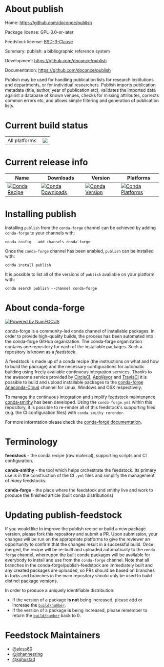 About publish
=============

Home: https://github.com/doconce/publish

Package license: GPL-3.0-or-later

Feedstock license: [BSD-3-Clause](https://github.com/conda-forge/publish-feedstock/blob/master/LICENSE.txt)

Summary: publish: a bibliographic reference system

Development: https://github.com/doconce/publish

Documentation: https://github.com/doconce/publish

Publish may be used for handling publication lists for research
institutions and departments, or for individual
researchers. Publish imports publication metadata (title, author,
year of publication etc), validates the imported data against a
database of known venues, checks for missing attributes, corrects
common errors etc, and allows simple filtering and generation of
publication lists.


Current build status
====================


<table><tr><td>All platforms:</td>
    <td>
      <a href="https://dev.azure.com/conda-forge/feedstock-builds/_build/latest?definitionId=827&branchName=master">
        <img src="https://dev.azure.com/conda-forge/feedstock-builds/_apis/build/status/publish-feedstock?branchName=master">
      </a>
    </td>
  </tr>
</table>

Current release info
====================

| Name | Downloads | Version | Platforms |
| --- | --- | --- | --- |
| [![Conda Recipe](https://img.shields.io/badge/recipe-publish-green.svg)](https://anaconda.org/conda-forge/publish) | [![Conda Downloads](https://img.shields.io/conda/dn/conda-forge/publish.svg)](https://anaconda.org/conda-forge/publish) | [![Conda Version](https://img.shields.io/conda/vn/conda-forge/publish.svg)](https://anaconda.org/conda-forge/publish) | [![Conda Platforms](https://img.shields.io/conda/pn/conda-forge/publish.svg)](https://anaconda.org/conda-forge/publish) |

Installing publish
==================

Installing `publish` from the `conda-forge` channel can be achieved by adding `conda-forge` to your channels with:

```
conda config --add channels conda-forge
```

Once the `conda-forge` channel has been enabled, `publish` can be installed with:

```
conda install publish
```

It is possible to list all of the versions of `publish` available on your platform with:

```
conda search publish --channel conda-forge
```


About conda-forge
=================

[![Powered by NumFOCUS](https://img.shields.io/badge/powered%20by-NumFOCUS-orange.svg?style=flat&colorA=E1523D&colorB=007D8A)](http://numfocus.org)

conda-forge is a community-led conda channel of installable packages.
In order to provide high-quality builds, the process has been automated into the
conda-forge GitHub organization. The conda-forge organization contains one repository
for each of the installable packages. Such a repository is known as a *feedstock*.

A feedstock is made up of a conda recipe (the instructions on what and how to build
the package) and the necessary configurations for automatic building using freely
available continuous integration services. Thanks to the awesome service provided by
[CircleCI](https://circleci.com/), [AppVeyor](https://www.appveyor.com/)
and [TravisCI](https://travis-ci.com/) it is possible to build and upload installable
packages to the [conda-forge](https://anaconda.org/conda-forge)
[Anaconda-Cloud](https://anaconda.org/) channel for Linux, Windows and OSX respectively.

To manage the continuous integration and simplify feedstock maintenance
[conda-smithy](https://github.com/conda-forge/conda-smithy) has been developed.
Using the ``conda-forge.yml`` within this repository, it is possible to re-render all of
this feedstock's supporting files (e.g. the CI configuration files) with ``conda smithy rerender``.

For more information please check the [conda-forge documentation](https://conda-forge.org/docs/).

Terminology
===========

**feedstock** - the conda recipe (raw material), supporting scripts and CI configuration.

**conda-smithy** - the tool which helps orchestrate the feedstock.
                   Its primary use is in the construction of the CI ``.yml`` files
                   and simplify the management of *many* feedstocks.

**conda-forge** - the place where the feedstock and smithy live and work to
                  produce the finished article (built conda distributions)


Updating publish-feedstock
==========================

If you would like to improve the publish recipe or build a new
package version, please fork this repository and submit a PR. Upon submission,
your changes will be run on the appropriate platforms to give the reviewer an
opportunity to confirm that the changes result in a successful build. Once
merged, the recipe will be re-built and uploaded automatically to the
`conda-forge` channel, whereupon the built conda packages will be available for
everybody to install and use from the `conda-forge` channel.
Note that all branches in the conda-forge/publish-feedstock are
immediately built and any created packages are uploaded, so PRs should be based
on branches in forks and branches in the main repository should only be used to
build distinct package versions.

In order to produce a uniquely identifiable distribution:
 * If the version of a package **is not** being increased, please add or increase
   the [``build/number``](https://conda.io/docs/user-guide/tasks/build-packages/define-metadata.html#build-number-and-string).
 * If the version of a package **is** being increased, please remember to return
   the [``build/number``](https://conda.io/docs/user-guide/tasks/build-packages/define-metadata.html#build-number-and-string)
   back to 0.

Feedstock Maintainers
=====================

* [@aless80](https://github.com/aless80/)
* [@johannesring](https://github.com/johannesring/)
* [@kghustad](https://github.com/kghustad/)


